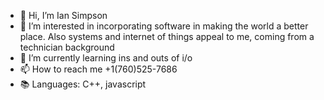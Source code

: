 - 👋 Hi, I’m Ian Simpson
- 👀 I’m interested in incorporating software in making the world a better place. Also systems and internet of things appeal to me, coming from a technician background
- 🌱 I’m currently learning ins and outs of i/o
- 📫 How to reach me +1(760)525-7686
- 📚 Languages: C++, javascript

